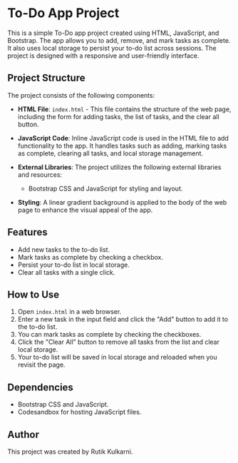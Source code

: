 # To-Do App Project

This is a simple To-Do app project created using HTML, JavaScript, and Bootstrap. The app allows you to add, remove, and mark tasks as complete. It also uses local storage to persist your to-do list across sessions. The project is designed with a responsive and user-friendly interface.

## Project Structure

The project consists of the following components:

- **HTML File**: `index.html` - This file contains the structure of the web page, including the form for adding tasks, the list of tasks, and the clear all button.

- **JavaScript Code**: Inline JavaScript code is used in the HTML file to add functionality to the app. It handles tasks such as adding, marking tasks as complete, clearing all tasks, and local storage management.

- **External Libraries**: The project utilizes the following external libraries and resources:
  - Bootstrap CSS and JavaScript for styling and layout.
  
- **Styling**: A linear gradient background is applied to the body of the web page to enhance the visual appeal of the app.

## Features

- Add new tasks to the to-do list.
- Mark tasks as complete by checking a checkbox.
- Persist your to-do list in local storage.
- Clear all tasks with a single click.

## How to Use

1. Open `index.html` in a web browser.
2. Enter a new task in the input field and click the "Add" button to add it to the to-do list.
3. You can mark tasks as complete by checking the checkboxes.
4. Click the "Clear All" button to remove all tasks from the list and clear local storage.
5. Your to-do list will be saved in local storage and reloaded when you revisit the page.

## Dependencies

- Bootstrap CSS and JavaScript.
- Codesandbox for hosting JavaScript files.

## Author

This project was created by Rutik Kulkarni. 

